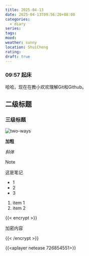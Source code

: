 ```yaml
---
title: 2025-04-13
date: 2025-04-13T09:56:20+08:00
categories:
  - diary
series: 
tags: 
mood: 
weather: sunny
location: ShuiCheng
rating: 
draft: true
---
```


### 09:57 起床

哈哈，现在在教小欢欢理解Git和Github。

## 二级标题
### 三级标题
![two-ways](../../static/images/diary/two-ways.png)

**加粗**

*斜体*

> [!note]
> 这是笔记

- 1
- 2
- 3

1. item 1
2. item 2

{{< encrypt >}}

加密内容

{{< /encrypt >}}

{{<aplayer netease 726854551>}}